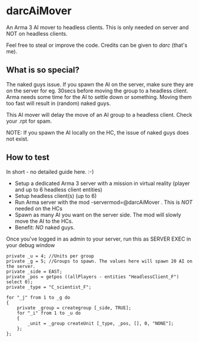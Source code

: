 # darcAiMover
An Arma 3 AI mover to headless clients. This is only needed on server and NOT on headless clients.

Feel free to steal or improve the code. Credits can be given to *darc* (that's me).

## What is so special?
The naked guys issue. 
If you spawn the AI on the server, make sure they are on the server for eg. 30secs before moving the group to a headless client. Arma needs some time for the AI to settle down or something. Moving them too fast will result in (random) naked guys. 

This AI mover will delay the move of an AI group to a headless client. Check your .rpt for spam.

NOTE: If you spawn the AI locally on the HC, the issue of naked guys does not exist.

## How to test
In short - no detailed guide here. :-)
- Setup a dedicated Arma 3 server with a mission in virtual reality (player and up to 6 headless client entities)
- Setup headless client(s) (up to 6)
- Run Arma server with the mod -servermod=@darcAiMover . This is *NOT* needed on the HCs
- Spawn as many AI you want on the server side. The mod will slowly move the AI to the HCs.
- Benefit: _NO_ naked guys.

Once you've logged in as admin to your server, run this as SERVER EXEC in your debug window

	private _u = 4;	//Units per group
	private _g = 5;	//Groups to spawn. The values here will spawn 20 AI on the server.
	private _side = EAST;
	private _pos = getpos ((allPlayers - entities "HeadlessClient_F") select 0);	
	private _type = "C_scientist_F";

	for "_j" from 1 to _g do
	{
		private _group = creategroup [_side, TRUE];
		for "_i" from 1 to _u do
		{
			_unit = _group createUnit [_type, _pos, [], 0, "NONE"]; 
		};
	};
